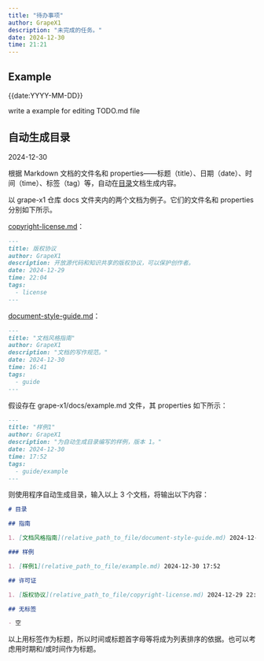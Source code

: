 ```yaml
---
title: "待办事项"
author: GrapeX1
description: "未完成的任务。"
date: 2024-12-30
time: 21:21
---
```


## Example

{{date:YYYY-MM-DD}}

write a example for editing TODO.md file

## 自动生成目录

2024-12-30

根据 Markdown 文档的文件名和 properties——标题（title）、日期（date）、时间（time）、标签（tag）等，自动在[目录](contents.md)文档生成内容。

以 grape-x1 仓库 docs 文件夹内的两个文档为例子。它们的文件名和 properties 分别如下所示。

[copyright-license.md](copyright-license.md)：

```markdown
---
title: 版权协议
author: GrapeX1
description: 开放源代码和知识共享的版权协议，可以保护创作者。
date: 2024-12-29
time: 22:04
tags:
  - license
---
```

[document-style-guide.md](document-style-guide.md)：

```markdown
---
title: "文档风格指南"
author: GrapeX1
description: "文档的写作规范。"
date: 2024-12-30
time: 16:41
tags:
  - guide
---
```

假设存在 grape-x1/docs/example.md 文件，其 properties 如下所示：

```markdown
---
title: "样例1"
author: GrapeX1
description: "为自动生成目录编写的样例，版本 1。"
date: 2024-12-30
time: 17:52
tags:
  - guide/example
---
```

则使用程序自动生成目录，输入以上 3 个文档，将输出以下内容：

```markdown
# 目录

## 指南

1. [文档风格指南](relative_path_to_file/document-style-guide.md) 2024-12-30 16:41

### 样例

1. [样例1](relative_path_to_file/example.md) 2024-12-30 17:52

## 许可证

1. [版权协议](relative_path_to_file/copyright-license.md) 2024-12-29 22:04

## 无标签

- 空

```

以上用标签作为标题，所以时间或标题首字母等将成为列表排序的依据。也可以考虑用时期和/或时间作为标题。
